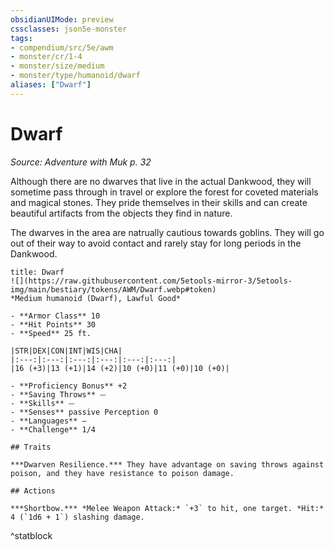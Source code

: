 ```yaml
---
obsidianUIMode: preview
cssclasses: json5e-monster
tags:
- compendium/src/5e/awm
- monster/cr/1-4
- monster/size/medium
- monster/type/humanoid/dwarf
aliases: ["Dwarf"]
---
```

# Dwarf
*Source: Adventure with Muk p. 32*  

Although there are no dwarves that live in the actual Dankwood, they will sometime pass through in travel or explore the forest for coveted materials and magical stones. They pride themselves in their skills and can create beautiful artifacts from the objects they find in nature.

The dwarves in the area are natrually cautious towards goblins. They will go out of their way to avoid contact and rarely stay for long periods in the Dankwood.

```ad-statblock
title: Dwarf
![](https://raw.githubusercontent.com/5etools-mirror-3/5etools-img/main/bestiary/tokens/AWM/Dwarf.webp#token)
*Medium humanoid (Dwarf), Lawful Good*

- **Armor Class** 10
- **Hit Points** 30
- **Speed** 25 ft.

|STR|DEX|CON|INT|WIS|CHA|
|:---:|:---:|:---:|:---:|:---:|:---:|
|16 (+3)|13 (+1)|14 (+2)|10 (+0)|11 (+0)|10 (+0)|

- **Proficiency Bonus** +2
- **Saving Throws** ⏤
- **Skills** ⏤
- **Senses** passive Perception 0
- **Languages** —
- **Challenge** 1/4

## Traits

***Dwarven Resilience.*** They have advantage on saving throws against poison, and they have resistance to poison damage.

## Actions

***Shortbow.*** *Melee Weapon Attack:* `+3` to hit, one target. *Hit:* 4 (`1d6 + 1`) slashing damage.
```
^statblock